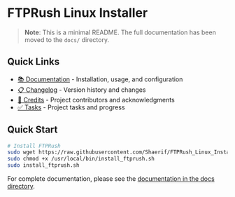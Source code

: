 # FTPRush Linux Installer

> **Note**: This is a minimal README. The full documentation has been moved to the `docs/` directory.

## Quick Links

- [📚 Documentation](docs/README.md) - Installation, usage, and configuration
- [📋 Changelog](docs/CHANGELOG.md) - Version history and changes
- [👥 Credits](docs/CREDITS.md) - Project contributors and acknowledgments
- [✅ Tasks](docs/tasks.md) - Project tasks and progress

## Quick Start

```bash
# Install FTPRush
sudo wget https://raw.githubusercontent.com/Shaerif/FTPRush_Linux_Install_Script/main/install_ftprush.sh -O /usr/local/bin/install_ftprush.sh
sudo chmod +x /usr/local/bin/install_ftprush.sh
sudo install_ftprush.sh
```

For complete documentation, please see the [documentation in the docs directory](docs/README.md).
